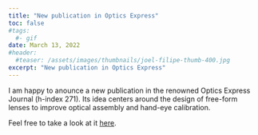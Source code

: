 ```yaml
---
title: "New publication in Optics Express"
toc: false
#tags:
  #- gif
date: March 13, 2022
#header:
  #teaser: /assets/images/thumbnails/joel-filipe-thumb-400.jpg
excerpt: "New publication in Optics Express"
---
```


I am happy to anounce a new publication in the renowned Optics Express Journal (h-index 271). 
Its idea centers around the design of free-form lenses to improve optical assembly and hand-eye calibration.

Feel free to take a look at it [here](http://www.google.com).
